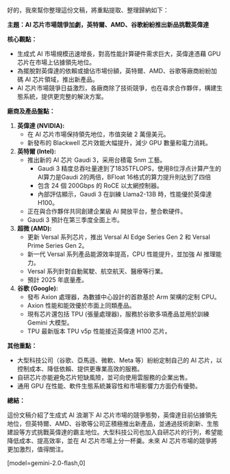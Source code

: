 好的，我來幫你整理這份文稿，將重點提取、整理歸納如下：

**主題：AI 芯片市場競爭加劇，英特爾、AMD、谷歌紛紛推出新品挑戰英偉達**

**核心觀點：**

*   生成式 AI 市場規模迅速增長，對高性能計算硬件需求巨大，英偉達憑藉 GPU 芯片在市場上佔據領先地位。
*   為擺脫對英偉達的依賴或搶佔市場份額，英特爾、AMD、谷歌等廠商紛紛加碼 AI 芯片領域，推出新產品。
*   AI 芯片市場競爭日益激烈，各廠商除了技術競爭，也在尋求合作夥伴，構建生態系統，提供更完整的解決方案。

**廠商及產品盤點：**

1.  **英偉達 (NVIDIA):**
    *   在 AI 芯片市場保持領先地位，市值突破 2 萬億美元。
    *   新發布的 Blackwell 芯片效能大幅提升，減少 GPU 數量和電力消耗。
2.  **英特爾 (Intel):**
    *   推出新的 AI 芯片 Gaudi 3，采用台積電 5nm 工藝。
        *   Gaudi 3 精度总吞吐量達到了1835TFLOPS，使用8位浮点计算产生的AI算力是Gaudi 2的两倍，BFloat 16格式的算力提升則达到了四倍
        *   包含 24 個 200Gbps 的 RoCE 以太網控制器。
        *   內部評估顯示，Gaudi 3 在訓練 Llama2-13B 時，性能優於英偉達 H100。
    *   正在與合作夥伴共同創建企業級 AI 開放平台，整合軟硬件。
    *   Gaudi 3 預計在第三季度全面上市。
3.  **超微 (AMD):**
    *   更新 Versal 系列芯片，推出 Versal AI Edge Series Gen 2 和 Versal Prime Series Gen 2。
    *   新一代 Versal 系列產品能源效率提高，CPU 性能提升，並加強 AI 推理能力。
    *   Versal 系列針對自動駕駛、航空航天、醫療等行業。
    *   預計 2025 年底量產。
4.  **谷歌 (Google):**
    *   發布 Axion 處理器，為數據中心設計的首款基於 Arm 架構的定制 CPU。
    *   Axion 性能和能效優於市面上同類產品。
    *   現有芯片還包括 TPU (張量處理器)，服務於谷歌多項產品並用於訓練 Gemini 大模型。
    *   TPU 最新版本 TPU v5p 性能接近英偉達 H100 芯片。

**其他重點：**

*   大型科技公司（谷歌、亞馬遜、微軟、Meta 等）紛紛定制自己的 AI 芯片，以控制成本、降低依賴、提供更專業高效的服務。
*   自研芯片亦能避免芯片短缺風險，並可向使用雲服務的企業出售。
*   通用 GPU 在性能、軟件生態系統兼容性和市場影響力方面仍有優勢。

**總結：**

這份文稿介紹了生成式 AI 浪潮下 AI 芯片市場的競爭態勢，英偉達目前佔據領先地位，但英特爾、AMD、谷歌等公司正積極推出新產品，並通過技術創新、生態建設等方式挑戰英偉達的霸主地位。大型科技公司也加入自研芯片的行列，希望能降低成本、提高效率，並在 AI 芯片市場上分一杯羹。未來 AI 芯片市場的競爭將更加激烈，值得關注。

[model=gemini-2.0-flash,0]
